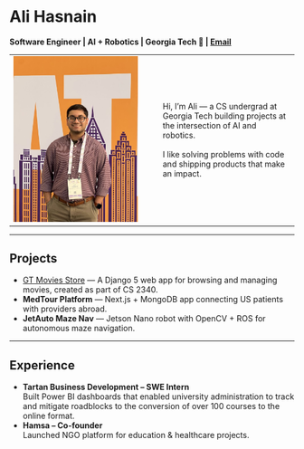 # Ali Hasnain
**Software Engineer | AI + Robotics | Georgia Tech 🐝 | [Email](shasnain9@gatech.edu)**

<table>
  <tr>
    <td width="250">
      <img src="me.jpg" alt="Ali Hasnain" width="220"/>
    </td>
    <td>
      Hi, I’m Ali — a CS undergrad at Georgia Tech building projects at the intersection of AI and robotics.<br><br>
      I like solving problems with code and shipping products that make an impact.
    </td>
  </tr>
</table>

---

## Projects
- [GT Movies Store](gt-movies.md) — A Django 5 web app for browsing and managing movies, created as part of CS 2340.
- **MedTour Platform** — Next.js + MongoDB app connecting US patients with providers abroad.
- **JetAuto Maze Nav** — Jetson Nano robot with OpenCV + ROS for autonomous maze navigation.

---

## Experience
- **Tartan Business Development – SWE Intern**  
  Built Power BI dashboards that enabled university administration to track and mitigate roadblocks to the conversion of over 100 courses to the online format.  
- **Hamsa – Co-founder**  
  Launched NGO platform for education & healthcare projects.
